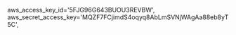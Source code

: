 aws_access_key_id='5FJG96G643BUOU3REVBW',
aws_secret_access_key='MQZF7FCjimdS4oqyq8AbLmSVNjWAgAa88eb8yT5C',